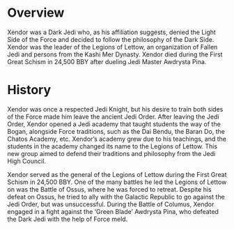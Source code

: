# Overview

Xendor was a Dark Jedi who, as his affiliation suggests, denied the Light Side of the Force and decided to follow the philosophy of the Dark Side.
Xendor was the leader of the Legions of Lettow, an organization of Fallen Jedi and persons from the Kashi Mer Dynasty.
Xendor died during the First Great Schism in 24,500 BBY after dueling Jedi Master Awdrysta Pina.

# History

Xendor was once a respected Jedi Knight, but his desire to train both sides of the Force made him leave the ancient Jedi Order.
After leaving the Jedi Order, Xendor opened a Jedi academy that taught students the way of the Bogan, alongside Force traditions, such as the Dai Bendu, the Baran Do, the Chatos Academy, etc.
Xendor’s academy grew due to his teachings, and the students in the academy changed its name to the Legions of Lettow.
This new group aimed to defend their traditions and philosophy from the Jedi High Council.

Xendor served as the general of the Legions of Lettow during the First Great Schism in 24,500 BBY.
One of the many battles he led the Legions of Lettow on was the Battle of Ossus, where he was forced to retreat.
Despite his defeat on Ossus, he tried to ally with the Galactic Republic to go against the Jedi Order, but was unsuccessful.
During the Battle of Columus, Xendor engaged in a fight against the ‘Green Blade’ Awdrysta Pina, who defeated the Dark Jedi with the help of Force meld.
